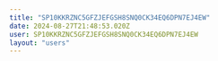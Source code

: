 ```yaml
---
title: "SP10KKRZNC5GFZJEFGSH8SNQ0CK34EQ6DPN7EJ4EW"
date: 2024-08-27T21:48:53.020Z
user: SP10KKRZNC5GFZJEFGSH8SNQ0CK34EQ6DPN7EJ4EW
layout: "users"
---
```

    